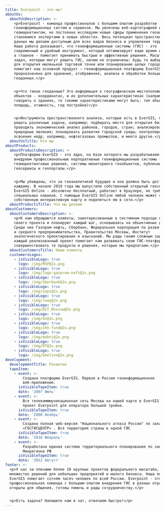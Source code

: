 ```yaml
---
title: Everpoint - это мы!
aboutUs:
  aboutUsDescription: >-
    <p>Everpoint - команда профессионалов с большим опытом разработки
    геоинформационных систем и сервисов. Мы увлечены веб-картографией и
    геомаркетингом, но постоянно исследуем новые сферы применения геоаналитики и
    становимся экспертами в новых областях. Весь потенциал пространственных
    данных мы делаем доступным для всех видов бизнеса и управления территориями.
    Наша работа доказывает, что геоинформационные системы (ГИС) - это
    современный и удобный инструмент, который оптимизирует ваше время и ресурсы,
    а главное - помогает принимать быстрые и эффективные решения. Масштабы
    задач, которые могут решить ГИС, ничем не ограничены: будь то выбор места
    для открытия маленькой торговой точки или планирование целых городов. В этом
    помогает наш основной продукт — геоинформационная платформа EverGIS. Она
    предназначена для хранения, отображения, анализа и обработки больших
    геоданных.</p>


    <p>Что такое геоданные? Это информация о географическом местоположении
    объектов - координатах, и их дополнительных характеристиках (например, если
    говорить о зданиях, то такими характеристиками могут быть: тип объекта,
    площадь, этажность, год постройки)</p>


    <p>Инструменты пространственного анализа, которые есть в EverGIS, позволяют
    решать различные задачи, например: подбирать место для открытия бизнеса;
    проводить экономический анализ районов, городов, стран; анализировать
    природные явления; планировать развитие городской среды; контролировать
    освоение недр, например, нефтегазовых промыслов, и много другое.</p>
  aboutUsTitle: Кто мы
aboutProducts:
  aboutProductsDescription: >-
    <p>Платформа EverGIS - это ядро, на базе которого мы разрабатываем и
    внедряем профессиональные корпоративные геоинформационные системы (ГИС),
    геомаркетинговые решения, системы мониторинга геообъектов, публичные
    геосервисы и геопорталы.</p>


    <p>Мы убеждены, что за геоаналитикой будущее и она должна быть доступна
    каждому. В начале 2019 года мы выпустили собственный открытый геосервис
    EverGIS Online - абсолютно бесплатный, работает в браузере, не требует
    специальных навыков. С помощью EverGIS Online любой человек может создать
    собственную интерактивную карту и поделиться ею в сети.</p>
  aboutProductsTitle: Что мы делаем
aboutCustomers:
  aboutCustomersDescription: >-
    <p>К нам обращаются клиенты, заинтересованные в системном подходе к развитию
    своего проекта и планируют каждый шаг, основываясь на объективных данных.
    Среди них Газпром нефть, Сбербанк, Федеральная корпорация по развитию малого
    и среднего предпринимательства, Правительство Москвы, Институт
    экологического проектироваия и изысканий. Мы рады таким сложным задачам:
    каждый реализованный проект помогает нам развивать свою ГИС-платформу и
    совершенствовать те продукты и решения, которые мы предлагаем.</p>
  aboutCustomersTitle: Наши клиенты
  customersLogos:
    - isVisibleLogo: true
      logo: /img/MSP@2x.png
    - isVisibleLogo: true
      logo: /img/logo-gazprom-neft@2x.png
    - isVisibleLogo: true
      logo: /img/Sberbank@2x.png
    - isVisibleLogo: true
      logo: /img/iepi@2x.png
    - isVisibleLogo: true
      logo: /img/rway@2x.png
    - isVisibleLogo: true
      logo: /img/DIT_Moscow@2x.png
    - isVisibleLogo: true
      logo: /img/ds@2x.png
    - isVisibleLogo: true
      logo: /img/zkh-fund@2x.png
    - isVisibleLogo: true
      logo: /img/mobti@2x.png
    - isVisibleLogo: true
      logo: /img/RT@2x.png
    - isVisibleLogo: true
      logo: /img/beeline@2x.png
development:
  developmentTitle: Развитие
  tapeItem:
    - event: >-
        Создана платформа EverGIS. Первое в России геоинформационное
        веб-приложение.
      isVisibleTapeItem: true
      date: '2007 Июль'
    - event: >-
        Вся телекомммуникационная сеть Москвы на нашей карте в EverGIS - первый
        проект Everpoint для оператора большой тройки.
      isVisibleTapeItem: true
      date: '2008 Ноябрь'
    - event: >-
        Создана полная web-версия "Национального атласа России" по заказу ФГУП
        «ГОСГИСЦЕНТР» . Вся территория страны в одной ГИС
      isVisibleTapeItem: true
      date: '2010 Февраль'
    - event: >-
        Разработана единая система территориального планирования по заказу
        Минрегиона РФ
      isVisibleTapeItem: true
      date: '2012 Август'
footer: >-
  <p>У нас за плечами более 10 крупных проектов федерального масштаба, а также
  множество решений для небольших предприятий и малого бизнеса. Наша платформа
  EverGIS помогает сотням тысяч человек по всей России. Everpoint - это
  профессиональная команда с большим опытом внедрения ГИС в разных отраслях. Мы
  открыты для общения, готовы помочь и рады сотрудничеству.</p>


  <p>Есть задача? Напишите нам в чат, отвечаем быстро!</p>
---
```


